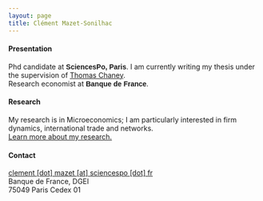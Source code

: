 ```yaml
---
layout: page
title: Clément Mazet-Sonilhac
---
```


#### Presentation

Phd candidate at <span class="text-success" style="font-family:cambria, sans-serif;">**SciencesPo, Paris**</span>. I am currently writing my thesis under the supervision of [Thomas Chaney](https://sites.google.com/site/thomaschaney/).  
Research economist at <span class="text-success" style="font-family:cambria, sans-serif;">**Banque de France**</span>.
	
#### Research

My research is in Microeconomics; I am particularly interested in firm dynamics, international trade and networks.  
[Learn more about my research.](/research)

#### Contact

[clement [dot] mazet [at] sciencespo [dot] fr](mailto:clement.mazet@sciencespo.fr)  
Banque de France, DGEI  
75049 Paris Cedex 01

